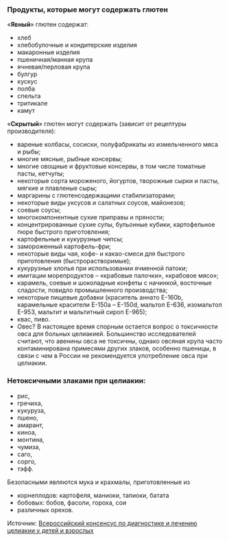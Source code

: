 <!-- Yandex.Metrika counter -->
<script type="text/javascript" >
   (function(m,e,t,r,i,k,a){m[i]=m[i]||function(){(m[i].a=m[i].a||[]).push(arguments)};
   m[i].l=1*new Date();k=e.createElement(t),a=e.getElementsByTagName(t)[0],k.async=1,k.src=r,a.parentNode.insertBefore(k,a)})
   (window, document, "script", "https://mc.yandex.ru/metrika/tag.js", "ym");

   ym(54428956, "init", {
        clickmap:true,
        trackLinks:true,
        accurateTrackBounce:true,
        webvisor:true
   });
</script>
<noscript><div><img src="https://mc.yandex.ru/watch/54428956" style="position:absolute; left:-9999px;" alt="" /></div></noscript>
<!-- /Yandex.Metrika counter -->

### Продукты, которые могут содержать глютен
«**Явный**» глютен содержат:
 - хлеб
 - хлебобулочные и кондитерские изделия
 - макаронные изделия
 - пшеничная/манная крупа
 - ячневая/перловая крупа
 - булгур
 - кускус
 - полба
 - спельта
 - тритикале
 - камут

«**Скрытый**» глютен могут содержать (зависит от рецептуры производителя):

- вареные колбасы, сосиски, полуфабрикаты из измельченного мяса и рыбы;
- многие мясные, рыбные консервы;
- многие овощные и фруктовые консервы, в том числе томатные пасты, кетчупы;
- некоторые сорта мороженого, йогуртов, творожные сырки и пасты, мягкие и плавленые сыры;
- маргарины с глютенсодержащими стабилизаторами;
- некоторые виды уксусов и салатных соусов, майонезов;
- соевые соусы;
- многокомпонентные сухие приправы и пряности;
- концентрированные сухие супы, бульонные кубики, картофельное пюре быстрого приготовления;
- картофельные и кукурузные чипсы;
- замороженный картофель-фри;
- некоторые виды чая, кофе- и какао-смеси для быстрого приготовления (быстрорастворимые);
- кукурузные хлопья при использовании ячменной патоки;
- имитации морепродуктов – «крабовые палочки», «крабовое мясо»;
- карамель, соевые и шоколадные конфеты с начинкой, восточные сладости, повидло промышленного производства;
- некоторые пищевые добавки (краситель аннато Е-160b, карамельные красители Е-150а – Е-150d, мальтол Е-636, изомальтол Е-953, мальтит и мальтитный сироп Е-965);
- квас, пиво.
- Овес? В настоящее время спорным остается вопрос о токсичности овса для больных целиакией. Большинство исследователей считают, что авенины овса не токсичны, однако овсяная крупа часто контаминирована примесями других злаков, особенно пшеницы, в связи с чем в России не рекомендуется употребление овса при целиакии.

### Нетоксичными злаками при целиакии:
- рис,
- гречиха,
- кукуруза,
- пшено,
- амарант,
- киноа,
- монтина,
- чумиза,
- саго,
- сорго,
- тэфф.

Безопасными являются мука и крахмалы, приготовленные из
  - корнеплодов: картофеля, маниоки, тапиоки, батата
  - бобовых: бобов, фасоли, гороха, сои
  - различных орехов.

Источник: [Всероссийский консенсус по диагностике и лечению целиакии у детей и взрослых](https://stopgluten.info/files/d9da91d41c33bfbcc9be22e8dce7570c.pdf)
